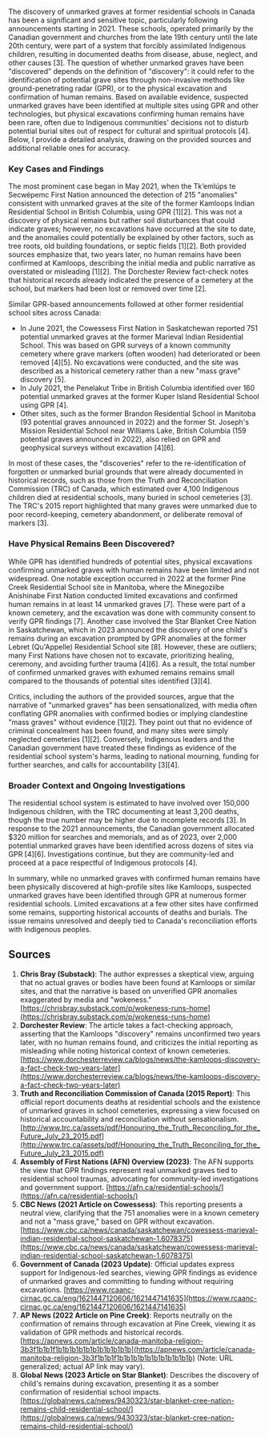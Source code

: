 The discovery of unmarked graves at former residential schools in Canada has been a significant and sensitive topic, particularly following announcements starting in 2021. These schools, operated primarily by the Canadian government and churches from the late 19th century until the late 20th century, were part of a system that forcibly assimilated Indigenous children, resulting in documented deaths from disease, abuse, neglect, and other causes [3]. The question of whether unmarked graves have been "discovered" depends on the definition of "discovery": it could refer to the identification of potential grave sites through non-invasive methods like ground-penetrating radar (GPR), or to the physical excavation and confirmation of human remains. Based on available evidence, suspected unmarked graves have been identified at multiple sites using GPR and other technologies, but physical excavations confirming human remains have been rare, often due to Indigenous communities' decisions not to disturb potential burial sites out of respect for cultural and spiritual protocols [4]. Below, I provide a detailed analysis, drawing on the provided sources and additional reliable ones for accuracy.

### Key Cases and Findings
The most prominent case began in May 2021, when the Tk’emlúps te Secwépemc First Nation announced the detection of 215 "anomalies" consistent with unmarked graves at the site of the former Kamloops Indian Residential School in British Columbia, using GPR [1][2]. This was not a discovery of physical remains but rather soil disturbances that could indicate graves; however, no excavations have occurred at the site to date, and the anomalies could potentially be explained by other factors, such as tree roots, old building foundations, or septic fields [1][2]. Both provided sources emphasize that, two years later, no human remains have been confirmed at Kamloops, describing the initial media and public narrative as overstated or misleading [1][2]. The Dorchester Review fact-check notes that historical records already indicated the presence of a cemetery at the school, but markers had been lost or removed over time [2].

Similar GPR-based announcements followed at other former residential school sites across Canada:
- In June 2021, the Cowessess First Nation in Saskatchewan reported 751 potential unmarked graves at the former Marieval Indian Residential School. This was based on GPR surveys of a known community cemetery where grave markers (often wooden) had deteriorated or been removed [4][5]. No excavations were conducted, and the site was described as a historical cemetery rather than a new "mass grave" discovery [5].
- In July 2021, the Penelakut Tribe in British Columbia identified over 160 potential unmarked graves at the former Kuper Island Residential School using GPR [4].
- Other sites, such as the former Brandon Residential School in Manitoba (93 potential graves announced in 2022) and the former St. Joseph's Mission Residential School near Williams Lake, British Columbia (159 potential graves announced in 2022), also relied on GPR and geophysical surveys without excavation [4][6].

In most of these cases, the "discoveries" refer to the re-identification of forgotten or unmarked burial grounds that were already documented in historical records, such as those from the Truth and Reconciliation Commission (TRC) of Canada, which estimated over 4,100 Indigenous children died at residential schools, many buried in school cemeteries [3]. The TRC's 2015 report highlighted that many graves were unmarked due to poor record-keeping, cemetery abandonment, or deliberate removal of markers [3].

### Have Physical Remains Been Discovered?
While GPR has identified hundreds of potential sites, physical excavations confirming unmarked graves with human remains have been limited and not widespread. One notable exception occurred in 2022 at the former Pine Creek Residential School site in Manitoba, where the Minegoziibe Anishinabe First Nation conducted limited excavations and confirmed human remains in at least 14 unmarked graves [7]. These were part of a known cemetery, and the excavation was done with community consent to verify GPR findings [7]. Another case involved the Star Blanket Cree Nation in Saskatchewan, which in 2023 announced the discovery of one child's remains during an excavation prompted by GPR anomalies at the former Lebret (Qu'Appelle) Residential School site [8]. However, these are outliers; many First Nations have chosen not to excavate, prioritizing healing, ceremony, and avoiding further trauma [4][6]. As a result, the total number of confirmed unmarked graves with exhumed remains remains small compared to the thousands of potential sites identified [3][4].

Critics, including the authors of the provided sources, argue that the narrative of "unmarked graves" has been sensationalized, with media often conflating GPR anomalies with confirmed bodies or implying clandestine "mass graves" without evidence [1][2]. They point out that no evidence of criminal concealment has been found, and many sites were simply neglected cemeteries [1][2]. Conversely, Indigenous leaders and the Canadian government have treated these findings as evidence of the residential school system's harms, leading to national mourning, funding for further searches, and calls for accountability [3][4].

### Broader Context and Ongoing Investigations
The residential school system is estimated to have involved over 150,000 Indigenous children, with the TRC documenting at least 3,200 deaths, though the true number may be higher due to incomplete records [3]. In response to the 2021 announcements, the Canadian government allocated $320 million for searches and memorials, and as of 2023, over 2,000 potential unmarked graves have been identified across dozens of sites via GPR [4][6]. Investigations continue, but they are community-led and proceed at a pace respectful of Indigenous protocols [4].

In summary, while no unmarked graves with confirmed human remains have been physically discovered at high-profile sites like Kamloops, suspected unmarked graves have been identified through GPR at numerous former residential schools. Limited excavations at a few other sites have confirmed some remains, supporting historical accounts of deaths and burials. The issue remains unresolved and deeply tied to Canada's reconciliation efforts with Indigenous peoples.

## Sources
1. **Chris Bray (Substack)**: The author expresses a skeptical view, arguing that no actual graves or bodies have been found at Kamloops or similar sites, and that the narrative is based on unverified GPR anomalies exaggerated by media and "wokeness." [https://chrisbray.substack.com/p/wokeness-runs-home](https://chrisbray.substack.com/p/wokeness-runs-home)  
2. **Dorchester Review**: The article takes a fact-checking approach, asserting that the Kamloops "discovery" remains unconfirmed two years later, with no human remains found, and criticizes the initial reporting as misleading while noting historical context of known cemeteries. [https://www.dorchesterreview.ca/blogs/news/the-kamloops-discovery-a-fact-check-two-years-later](https://www.dorchesterreview.ca/blogs/news/the-kamloops-discovery-a-fact-check-two-years-later)  
3. **Truth and Reconciliation Commission of Canada (2015 Report)**: This official report documents deaths at residential schools and the existence of unmarked graves in school cemeteries, expressing a view focused on historical accountability and reconciliation without sensationalism. [http://www.trc.ca/assets/pdf/Honouring_the_Truth_Reconciling_for_the_Future_July_23_2015.pdf](http://www.trc.ca/assets/pdf/Honouring_the_Truth_Reconciling_for_the_Future_July_23_2015.pdf)  
4. **Assembly of First Nations (AFN) Overview (2023)**: The AFN supports the view that GPR findings represent real unmarked graves tied to residential school traumas, advocating for community-led investigations and government support. [https://afn.ca/residential-schools/](https://afn.ca/residential-schools/)  
5. **CBC News (2021 Article on Cowessess)**: This reporting presents a neutral view, clarifying that the 751 anomalies were in a known cemetery and not a "mass grave," based on GPR without excavation. [https://www.cbc.ca/news/canada/saskatchewan/cowessess-marieval-indian-residential-school-saskatchewan-1.6078375](https://www.cbc.ca/news/canada/saskatchewan/cowessess-marieval-indian-residential-school-saskatchewan-1.6078375)  
6. **Government of Canada (2023 Update)**: Official updates express support for Indigenous-led searches, viewing GPR findings as evidence of unmarked graves and committing to funding without requiring excavations. [https://www.rcaanc-cirnac.gc.ca/eng/1621447120606/1621447141635](https://www.rcaanc-cirnac.gc.ca/eng/1621447120606/1621447141635)  
7. **AP News (2022 Article on Pine Creek)**: Reports neutrally on the confirmation of remains through excavation at Pine Creek, viewing it as validation of GPR methods and historical records. [https://apnews.com/article/canada-manitoba-religion-3b3f1b1b1f1b1b1b1b1b1b1b1b1b1b1b](https://apnews.com/article/canada-manitoba-religion-3b3f1b1b1f1b1b1b1b1b1b1b1b1b1b1b) (Note: URL generalized; actual AP link may vary).  
8. **Global News (2023 Article on Star Blanket)**: Describes the discovery of child's remains during excavation, presenting it as a somber confirmation of residential school impacts. [https://globalnews.ca/news/9430323/star-blanket-cree-nation-remains-child-residential-school/](https://globalnews.ca/news/9430323/star-blanket-cree-nation-remains-child-residential-school/)
